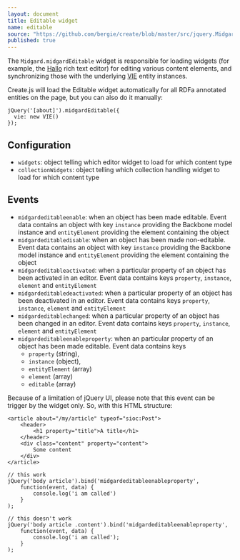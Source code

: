 ```yaml
---
layout: document
title: Editable widget
name: editable
source: "https://github.com/bergie/create/blob/master/src/jquery.Midgard.midgardEditable.js"
published: true
---
```

The `Midgard.midgardEditable` widget is responsible for loading widgets (for example, the [Hallo](http://hallojs.org) rich text editor) for editing various content elements, and synchronizing those with the underlying [VIE](http://viejs.org) entity instances.

Create.js will load the Editable widget automatically for all RDFa annotated entities on the page, but you can also do it manually:

    jQuery('[about]').midgardEditable({
      vie: new VIE()
    });

## Configuration

* `widgets`: object telling which editor widget to load for which content type
* `collectionWidgets`: object telling which collection handling widget to load for which content type

## Events

* `midgardeditableenable`: when an object has been made editable. Event data contains an object with key `instance` providing the Backbone model instance and `entityElement` providing the element containing the object
* `midgardeditabledisable`: when an object has been made non-editable. Event data contains an object with key `instance` providing the Backbone model instance and `entityElement` providing the element containing the object
* `midgardeditableactivated`: when a particular property of an object has been activated in an editor. Event data contains keys `property`, `instance`, `element` and `entityElement`
* `midgardeditabledeactivated`: when a particular property of an object has been deactivated in an editor. Event data contains keys `property`, `instance`, `element` and `entityElement`
* `midgardeditablechanged`: when a particular property of an object has been changed in an editor. Event data contains keys `property`, `instance`, `element` and `entityElement`
* `midgardeditableenableproperty`: when an particular property of an object has been made editable. Event data contains keys
    * `property` (string),
    * `instance` (object),
    * `entityElement` (array)
    * `element` (array)
    * `editable` (array)

Because of a limitation of jQuery UI, please note that this event can be trigger by the widget only. So, with this HTML structure:

    <article about="/my/article" typeof="sioc:Post">
        <header>
            <h1 property="title">A title</h1>
        </header>
        <div class="content" property="content">
            Some content
        </div>
    </article>

    // this work
    jQuery('body article').bind('midgardeditableenableproperty',
        function(event, data) {
            console.log('i am called')
        }
    );

    // this doesn't work
    jQuery('body article .content').bind('midgardeditableenableproperty',
        function(event, data) {
            console.log('i am called');
        }
    );
